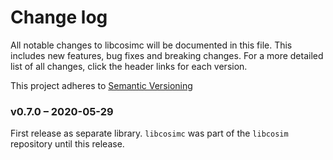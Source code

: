 # Change log
All notable changes to libcosimc will be documented in this file. This includes new features, bug fixes and breaking changes. 
For a more detailed list of all changes, click the header links for each version. 

This project adheres to [Semantic Versioning](https://semver.org/spec/v2.0.0.html)

### v0.7.0 – 2020-05-29
First release as separate library. `libcosimc` was part of the `libcosim` repository until this release.



